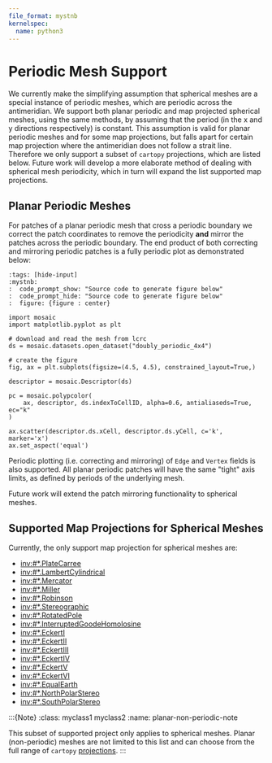 ```yaml
---
file_format: mystnb
kernelspec:
  name: python3
---
```


# Periodic Mesh Support

We currently make the simplifying assumption that spherical meshes are a
special instance of periodic meshes, which are periodic across the antimeridian.
We support both planar periodic and map projected spherical meshes, using the
same methods, by assuming that the period (in the x and y directions
respectively) is constant. This assumption is valid for planar periodic meshes
and for some map projections, but falls apart for certain map projection where
the antimeridian does not follow a strait line. Therefore we only support a
subset of `cartopy` projections, which are listed below. Future work will
develop a more elaborate method of dealing with spherical mesh periodicity,
which in turn will expand the list supported map projections.

## Planar Periodic Meshes

For patches of a planar periodic mesh that cross a periodic boundary we correct
the patch coordinates to remove the periodicity **and** mirror the patches
across the periodic boundary. The end product of both correcting and mirroring
periodic patches is a fully periodic plot as demonstrated below:

```{code-cell} ipython3
:tags: [hide-input]
:mystnb:
:  code_prompt_show: "Source code to generate figure below"
:  code_prompt_hide: "Source code to generate figure below"
:  figure: {figure : center}

import mosaic
import matplotlib.pyplot as plt

# download and read the mesh from lcrc
ds = mosaic.datasets.open_dataset("doubly_periodic_4x4")

# create the figure 
fig, ax = plt.subplots(figsize=(4.5, 4.5), constrained_layout=True,)

descriptor = mosaic.Descriptor(ds)

pc = mosaic.polypcolor(
    ax, descriptor, ds.indexToCellID, alpha=0.6, antialiaseds=True, ec="k"
)

ax.scatter(descriptor.ds.xCell, descriptor.ds.yCell, c='k', marker='x')
ax.set_aspect('equal')
```
Periodic plotting (i.e. correcting and mirroring) of `Edge` and `Vertex` fields
is also supported. All planar periodic patches will have the same "tight" axis
limits, as defined by periods of the underlying mesh.


Future work will extend the patch mirroring functionality to spherical meshes.

## Supported Map Projections for Spherical Meshes

Currently, the only support map projection for spherical meshes are:
- <inv:#*.PlateCarree>
- <inv:#*.LambertCylindrical>
- <inv:#*.Mercator>
- <inv:#*.Miller>
- <inv:#*.Robinson>
- <inv:#*.Stereographic>
- <inv:#*.RotatedPole>
- <inv:#*.InterruptedGoodeHomolosine>
- <inv:#*.EckertI>
- <inv:#*.EckertII>
- <inv:#*.EckertIII>
- <inv:#*.EckertIV>
- <inv:#*.EckertV>
- <inv:#*.EckertVI>
- <inv:#*.EqualEarth>
- <inv:#*.NorthPolarStereo>
- <inv:#*.SouthPolarStereo>

:::{Note}
:class: myclass1 myclass2
:name: planar-non-periodic-note

This subset of supported project only applies to spherical meshes.
Planar (non-periodic) meshes are not limited to this list and can choose from
the full range of `cartopy`
[projections](https://scitools.org.uk/cartopy/docs/latest/reference/projections.html).
:::
